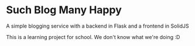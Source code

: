 # Such Blog Many Happy
A simple blogging service with a backend in Flask and a frontend in SolidJS

This is a learning project for school. We don't know what we're doing :D
